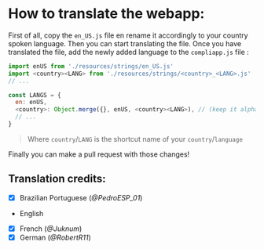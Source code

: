 # How to translate the webapp:

First of all, copy the `en_US.js` file en rename it accordingly to your country spoken language.
Then you can start translating the file. Once you have translated the file, add the newly added language to the `compliapp.js` file :

```js
import enUS from './resources/strings/en_US.js'
import <country><LANG> from './resources/strings/<country>_<LANG>.js'
// ...

const LANGS = {
  en: enUS,
  <country>: Object.merge({}, enUS, <country><LANG>), // (keep it alphabetically ordered please)
  // ...
}

```
> Where `country`/`LANG` is the shortcut name of your `country`/`language`

Finally you can make a pull request with those changes!

## Translation credits:

- [x] Brazilian Portuguese (_@PedroESP\_01_)
- English
- [x] French (_@Juknum_)
- [x] German (_@RobertR11_)